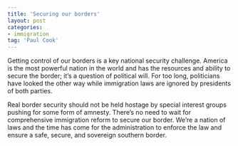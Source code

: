 ```yaml
---
title: 'Securing our borders'
layout: post
categories:
- immigration
tag: 'Paul Cook'
---
```


Getting control of our borders is a key national security challenge. America is the most powerful nation in the world and has the resources and ability to secure the border; it’s a question of political will. For too long, politicians have looked the other way while immigration laws are ignored by presidents of both parties.  
  
Real border security should not be held hostage by special interest groups pushing for some form of amnesty. There’s no need to wait for comprehensive immigration reform to secure our border. We’re a nation of laws and the time has come for the administration to enforce the law and ensure a safe, secure, and sovereign southern border.